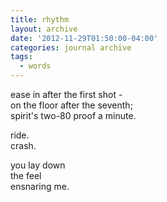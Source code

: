 ```yaml
---
title: rhythm
layout: archive
date: '2012-11-29T01:50:00-04:00'
categories: journal archive
tags:
  - words
---
```


ease in after the first shot -  
on the floor after the seventh;  
spirit's two-80 proof a minute.  

ride.   
crash.  

you lay down  
the feel   
ensnaring me.  

